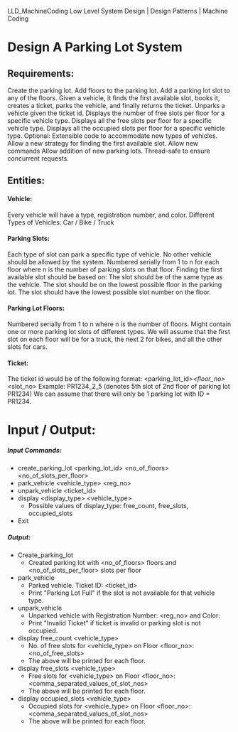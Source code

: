 LLD_MachineCoding
Low Level System Design | Design Patterns | Machine Coding

# Design A Parking Lot System

## Requirements:
  Create the parking lot.
  Add floors to the parking lot.
  Add a parking lot slot to any of the floors.
  Given a vehicle, it finds the first available slot, books it, creates a ticket, parks the vehicle, and finally returns the ticket.
  Unparks a vehicle given the ticket id.
  Displays the number of free slots per floor for a specific vehicle type.
  Displays all the free slots per floor for a specific vehicle type.
  Displays all the occupied slots per floor for a specific vehicle type.
  Optional:
  Extensible code to accommodate new types of vehicles.
  Allow a new strategy for finding the first available slot.
  Allow new commands
  Allow addition of new parking lots.
  Thread-safe to ensure concurrent requests.



## Entities: 
#### Vehicle:
Every vehicle will have a type, registration number, and color.
Different Types of Vehicles: Car / Bike / Truck
#### Parking Slots:
  Each type of slot can park a specific type of vehicle.
  No other vehicle should be allowed by the system.
  Numbered serially from 1 to n for each floor where n is the number of parking slots on that floor.
  Finding the first available slot should be based on:
    The slot should be of the same type as the vehicle.
    The slot should be on the lowest possible floor in the parking lot.
    The slot should have the lowest possible slot number on the floor.
#### Parking Lot Floors:
  Numbered serially from 1 to n where n is the number of floors.
  Might contain one or more parking lot slots of different types.
  We will assume that the first slot on each floor will be for a truck, the next 2 for bikes, and all the other slots for cars.
#### Ticket:
  The ticket id would be of the following format:
    <parking_lot_id>_<floor_no>_<slot_no>
    Example: PR1234_2_5 (denotes 5th slot of 2nd floor of parking lot PR1234)
  We can assume that there will only be 1 parking lot with ID = PR1234.

# Input / Output:
##### Input Commands:
  * create_parking_lot <parking_lot_id> <no_of_floors> <no_of_slots_per_floor>
  * park_vehicle <vehicle_type> <reg_no> <color>
  * unpark_vehicle <ticket_id>  
  * display <display_type> <vehicle_type>
    * Possible values of display_type: free_count, free_slots, occupied_slots
  * Exit
##### Output:
  * Create_parking_lot
    * Created parking lot with <no_of_floors> floors and <no_of_slots_per_floor> slots per floor
  * park_vehicle
    * Parked vehicle. Ticket ID: <ticket_id>
    * Print "Parking Lot Full" if the slot is not available for that vehicle type.
  * unpark_vehicle
    * Unparked vehicle with Registration Number: <reg_no> and Color: <color>
    * Print "Invalid Ticket" if ticket is invalid or parking slot is not occupied.  
  * display free_count <vehicle_type>
    * No. of free slots for <vehicle_type> on Floor <floor_no>: <no_of_free_slots>
    * The above will be printed for each floor.
  * display free_slots <vehicle_type>
    * Free slots for <vehicle_type> on Floor <floor_no>: <comma_separated_values_of_slot_nos>
    * The above will be printed for each floor.
  * display occupied_slots <vehicle_type>
    * Occupied slots for <vehicle_type> on Floor <floor_no>: <comma_separated_values_of_slot_nos>
    * The above will be printed for each floor.

